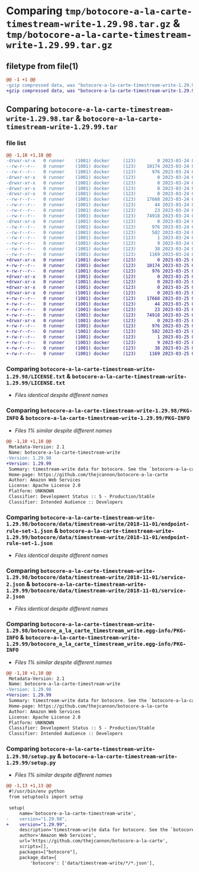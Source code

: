 # Comparing `tmp/botocore-a-la-carte-timestream-write-1.29.98.tar.gz` & `tmp/botocore-a-la-carte-timestream-write-1.29.99.tar.gz`

## filetype from file(1)

```diff
@@ -1 +1 @@
-gzip compressed data, was "botocore-a-la-carte-timestream-write-1.29.98.tar", last modified: Fri Mar 24 01:24:42 2023, max compression
+gzip compressed data, was "botocore-a-la-carte-timestream-write-1.29.99.tar", last modified: Sat Mar 25 01:23:11 2023, max compression
```

## Comparing `botocore-a-la-carte-timestream-write-1.29.98.tar` & `botocore-a-la-carte-timestream-write-1.29.99.tar`

### file list

```diff
@@ -1,18 +1,18 @@
-drwxr-xr-x   0 runner    (1001) docker     (123)        0 2023-03-24 01:24:42.982169 botocore-a-la-carte-timestream-write-1.29.98/
--rw-r--r--   0 runner    (1001) docker     (123)    10174 2023-03-24 01:24:42.000000 botocore-a-la-carte-timestream-write-1.29.98/LICENSE.txt
--rw-r--r--   0 runner    (1001) docker     (123)      976 2023-03-24 01:24:42.982169 botocore-a-la-carte-timestream-write-1.29.98/PKG-INFO
-drwxr-xr-x   0 runner    (1001) docker     (123)        0 2023-03-24 01:24:42.978169 botocore-a-la-carte-timestream-write-1.29.98/botocore/
-drwxr-xr-x   0 runner    (1001) docker     (123)        0 2023-03-24 01:24:42.978169 botocore-a-la-carte-timestream-write-1.29.98/botocore/data/
-drwxr-xr-x   0 runner    (1001) docker     (123)        0 2023-03-24 01:24:42.978169 botocore-a-la-carte-timestream-write-1.29.98/botocore/data/timestream-write/
-drwxr-xr-x   0 runner    (1001) docker     (123)        0 2023-03-24 01:24:42.978169 botocore-a-la-carte-timestream-write-1.29.98/botocore/data/timestream-write/2018-11-01/
--rw-r--r--   0 runner    (1001) docker     (123)    17668 2023-03-24 01:23:57.000000 botocore-a-la-carte-timestream-write-1.29.98/botocore/data/timestream-write/2018-11-01/endpoint-rule-set-1.json
--rw-r--r--   0 runner    (1001) docker     (123)       44 2023-03-24 01:23:57.000000 botocore-a-la-carte-timestream-write-1.29.98/botocore/data/timestream-write/2018-11-01/examples-1.json
--rw-r--r--   0 runner    (1001) docker     (123)       23 2023-03-24 01:23:57.000000 botocore-a-la-carte-timestream-write-1.29.98/botocore/data/timestream-write/2018-11-01/paginators-1.json
--rw-r--r--   0 runner    (1001) docker     (123)    74918 2023-03-24 01:23:57.000000 botocore-a-la-carte-timestream-write-1.29.98/botocore/data/timestream-write/2018-11-01/service-2.json
-drwxr-xr-x   0 runner    (1001) docker     (123)        0 2023-03-24 01:24:42.982169 botocore-a-la-carte-timestream-write-1.29.98/botocore_a_la_carte_timestream_write.egg-info/
--rw-r--r--   0 runner    (1001) docker     (123)      976 2023-03-24 01:24:42.000000 botocore-a-la-carte-timestream-write-1.29.98/botocore_a_la_carte_timestream_write.egg-info/PKG-INFO
--rw-r--r--   0 runner    (1001) docker     (123)      502 2023-03-24 01:24:42.000000 botocore-a-la-carte-timestream-write-1.29.98/botocore_a_la_carte_timestream_write.egg-info/SOURCES.txt
--rw-r--r--   0 runner    (1001) docker     (123)        1 2023-03-24 01:24:42.000000 botocore-a-la-carte-timestream-write-1.29.98/botocore_a_la_carte_timestream_write.egg-info/dependency_links.txt
--rw-r--r--   0 runner    (1001) docker     (123)        9 2023-03-24 01:24:42.000000 botocore-a-la-carte-timestream-write-1.29.98/botocore_a_la_carte_timestream_write.egg-info/top_level.txt
--rw-r--r--   0 runner    (1001) docker     (123)       38 2023-03-24 01:24:42.982169 botocore-a-la-carte-timestream-write-1.29.98/setup.cfg
--rw-r--r--   0 runner    (1001) docker     (123)     1169 2023-03-24 01:24:42.000000 botocore-a-la-carte-timestream-write-1.29.98/setup.py
+drwxr-xr-x   0 runner    (1001) docker     (123)        0 2023-03-25 01:23:11.901230 botocore-a-la-carte-timestream-write-1.29.99/
+-rw-r--r--   0 runner    (1001) docker     (123)    10174 2023-03-25 01:23:11.000000 botocore-a-la-carte-timestream-write-1.29.99/LICENSE.txt
+-rw-r--r--   0 runner    (1001) docker     (123)      976 2023-03-25 01:23:11.897230 botocore-a-la-carte-timestream-write-1.29.99/PKG-INFO
+drwxr-xr-x   0 runner    (1001) docker     (123)        0 2023-03-25 01:23:11.897230 botocore-a-la-carte-timestream-write-1.29.99/botocore/
+drwxr-xr-x   0 runner    (1001) docker     (123)        0 2023-03-25 01:23:11.897230 botocore-a-la-carte-timestream-write-1.29.99/botocore/data/
+drwxr-xr-x   0 runner    (1001) docker     (123)        0 2023-03-25 01:23:11.897230 botocore-a-la-carte-timestream-write-1.29.99/botocore/data/timestream-write/
+drwxr-xr-x   0 runner    (1001) docker     (123)        0 2023-03-25 01:23:11.897230 botocore-a-la-carte-timestream-write-1.29.99/botocore/data/timestream-write/2018-11-01/
+-rw-r--r--   0 runner    (1001) docker     (123)    17668 2023-03-25 01:22:12.000000 botocore-a-la-carte-timestream-write-1.29.99/botocore/data/timestream-write/2018-11-01/endpoint-rule-set-1.json
+-rw-r--r--   0 runner    (1001) docker     (123)       44 2023-03-25 01:22:12.000000 botocore-a-la-carte-timestream-write-1.29.99/botocore/data/timestream-write/2018-11-01/examples-1.json
+-rw-r--r--   0 runner    (1001) docker     (123)       23 2023-03-25 01:22:12.000000 botocore-a-la-carte-timestream-write-1.29.99/botocore/data/timestream-write/2018-11-01/paginators-1.json
+-rw-r--r--   0 runner    (1001) docker     (123)    74918 2023-03-25 01:22:12.000000 botocore-a-la-carte-timestream-write-1.29.99/botocore/data/timestream-write/2018-11-01/service-2.json
+drwxr-xr-x   0 runner    (1001) docker     (123)        0 2023-03-25 01:23:11.897230 botocore-a-la-carte-timestream-write-1.29.99/botocore_a_la_carte_timestream_write.egg-info/
+-rw-r--r--   0 runner    (1001) docker     (123)      976 2023-03-25 01:23:11.000000 botocore-a-la-carte-timestream-write-1.29.99/botocore_a_la_carte_timestream_write.egg-info/PKG-INFO
+-rw-r--r--   0 runner    (1001) docker     (123)      502 2023-03-25 01:23:11.000000 botocore-a-la-carte-timestream-write-1.29.99/botocore_a_la_carte_timestream_write.egg-info/SOURCES.txt
+-rw-r--r--   0 runner    (1001) docker     (123)        1 2023-03-25 01:23:11.000000 botocore-a-la-carte-timestream-write-1.29.99/botocore_a_la_carte_timestream_write.egg-info/dependency_links.txt
+-rw-r--r--   0 runner    (1001) docker     (123)        9 2023-03-25 01:23:11.000000 botocore-a-la-carte-timestream-write-1.29.99/botocore_a_la_carte_timestream_write.egg-info/top_level.txt
+-rw-r--r--   0 runner    (1001) docker     (123)       38 2023-03-25 01:23:11.901230 botocore-a-la-carte-timestream-write-1.29.99/setup.cfg
+-rw-r--r--   0 runner    (1001) docker     (123)     1169 2023-03-25 01:23:11.000000 botocore-a-la-carte-timestream-write-1.29.99/setup.py
```

### Comparing `botocore-a-la-carte-timestream-write-1.29.98/LICENSE.txt` & `botocore-a-la-carte-timestream-write-1.29.99/LICENSE.txt`

 * *Files identical despite different names*

### Comparing `botocore-a-la-carte-timestream-write-1.29.98/PKG-INFO` & `botocore-a-la-carte-timestream-write-1.29.99/PKG-INFO`

 * *Files 1% similar despite different names*

```diff
@@ -1,10 +1,10 @@
 Metadata-Version: 2.1
 Name: botocore-a-la-carte-timestream-write
-Version: 1.29.98
+Version: 1.29.99
 Summary: timestream-write data for botocore. See the `botocore-a-la-carte` package for more info.
 Home-page: https://github.com/thejcannon/botocore-a-la-carte
 Author: Amazon Web Services
 License: Apache License 2.0
 Platform: UNKNOWN
 Classifier: Development Status :: 5 - Production/Stable
 Classifier: Intended Audience :: Developers
```

### Comparing `botocore-a-la-carte-timestream-write-1.29.98/botocore/data/timestream-write/2018-11-01/endpoint-rule-set-1.json` & `botocore-a-la-carte-timestream-write-1.29.99/botocore/data/timestream-write/2018-11-01/endpoint-rule-set-1.json`

 * *Files identical despite different names*

### Comparing `botocore-a-la-carte-timestream-write-1.29.98/botocore/data/timestream-write/2018-11-01/service-2.json` & `botocore-a-la-carte-timestream-write-1.29.99/botocore/data/timestream-write/2018-11-01/service-2.json`

 * *Files identical despite different names*

### Comparing `botocore-a-la-carte-timestream-write-1.29.98/botocore_a_la_carte_timestream_write.egg-info/PKG-INFO` & `botocore-a-la-carte-timestream-write-1.29.99/botocore_a_la_carte_timestream_write.egg-info/PKG-INFO`

 * *Files 1% similar despite different names*

```diff
@@ -1,10 +1,10 @@
 Metadata-Version: 2.1
 Name: botocore-a-la-carte-timestream-write
-Version: 1.29.98
+Version: 1.29.99
 Summary: timestream-write data for botocore. See the `botocore-a-la-carte` package for more info.
 Home-page: https://github.com/thejcannon/botocore-a-la-carte
 Author: Amazon Web Services
 License: Apache License 2.0
 Platform: UNKNOWN
 Classifier: Development Status :: 5 - Production/Stable
 Classifier: Intended Audience :: Developers
```

### Comparing `botocore-a-la-carte-timestream-write-1.29.98/setup.py` & `botocore-a-la-carte-timestream-write-1.29.99/setup.py`

 * *Files 1% similar despite different names*

```diff
@@ -1,13 +1,13 @@
 #!/usr/bin/env python
 from setuptools import setup
 
 setup(
     name='botocore-a-la-carte-timestream-write',
-    version="1.29.98",
+    version="1.29.99",
     description='timestream-write data for botocore. See the `botocore-a-la-carte` package for more info.',
     author='Amazon Web Services',
     url='https://github.com/thejcannon/botocore-a-la-carte',
     scripts=[],
     packages=["botocore"],
     package_data={
         'botocore': ['data/timestream-write/*/*.json'],
```

